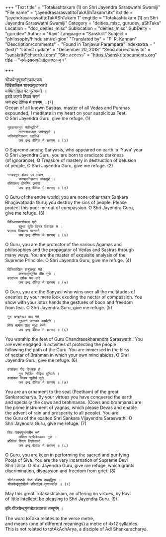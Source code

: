 +++
"Text title" = "Totakashtakam (1) on Shri Jayendra Saraswathi Swamiji"
"File name" = "jayendrasarasvatItoTakAShTakam1.itx"
itxtitle = "jayendrasarasvatItoTakAShTakam 1"
engtitle = "Totakashtakam (1) on Shri Jayendra Saraswathi Swamiji"
Category = "deities_misc, gurudev, aShTaka"
Location = "doc_deities_misc"
Sublocation = "deities_misc"
SubDeity = "gurudev"
Author = "Ravi"
Language = "Sanskrit"
Subject = "philosophy/hinduism/religion"
"Translated by" = "P. R. Kannan"
"Description/comments" = "Found in Tanjavur Parampara"
Indexextra = "(text)"
"Latest update" = "December 20, 2018"
"Send corrections to" = "sanskrit@cheerful.com"
"Site access" = "https://sanskritdocuments.org"
title = "जयेन्द्रसरस्वतीतोटकाष्टकम् १"

+++
  
 श्रीजयेन्द्रगुरुतोटकाष्टकम्   
     विदिताखिल शास्त्रसुधाजलधे  
          कथिताखिल वेद पुराणमते ।  
     हृदये कलये शिवदं चरणं  
          जय इन्द्र देशिक मे शरणम् ॥ (१)  
Ocean of all known Sastras, master of all Vedas and Puranas  
expounded, I meditate in my heart on your auspicious Feet.  
O Shri Jayendra Guru, give me refuge. (1)  
  
     युववत्सरभूत यतीन्द्रविभो  
          तमनाशकजात जयेन्द्रगुरो ।  
     जनिमोहनिरासन दक्षनिधे  
          जय इन्द्र देशिक मे शरणम् ॥ (२)  
O Supreme among Sanyasis, who appeared on earth in 'Yuva' year  
O Shri Jayendra Guru, you are born to eradicate darkness  
(of ignorance); O Treasure of mastery in destruction of delusion  
of people, O Shri Jayendra Guru,  give me refuge. (2)  
  
     भगवद्गुरु शंकर एव भवान्  
          जनपापनिरासन लोकगुरो ।  
     परिपालय दीनमिमं कृपया  
          जय इन्द्र देशिक मे शरणम् ॥ (३)  
O Guru of the entire world, you are none other than Sankara  
Bhagavatpada Guru; you destroy the sins of people. Please  
protect this poor me out of compassion. O Shri Jayendra Guru,  
give me refuge. (3)  
  
     विविधागमदर्शनरक्ष गुरो  
          बहुधा श्रुति शास्त्र प्रचारक ते ।  
     परतत्व विचारण चारुमते  
          जय इन्द्र देशिक मे शरणम् ॥ (४)  
O Guru, you are the protector of the various Agamas and  
philosophies and the propagator of Vedas and Sastras through  
many ways. You are the master of exquisite analysis of the  
Supreme Principle. O Shri Jayendra Guru, give me refuge. (4)  
  
     विजिताखिल शत्रुसमूह यते  
          करुणामृतपूरित वीक्ष गुरो ।  
     वरदाभय दर्शक पद्म करे  
          जय इन्द्र देशिक मे शरणम् ॥ (५)  
O Guru, you are the Sanyasi who wins over all the multitudes of  
enemies by your mere look exuding the nectar of compassion. You  
show with your lotus hands the gestures of boon and freedom  
from fear. O Shri Jayendra Guru, give me refuge. (5)  
  
     गुरु चन्द्रशेखर पाद नते  
          गुरुमार्ग जनावन कार्यरते ।  
     निज मानस तत्व सुधा रमते  
          जय इन्द्र देशिक मे शरणम् ॥ (६)  
You worship the feet of Guru Chandrasekharendra Saraswathi. You  
are ever engaged in activities of protecting the people  
following the path of the Guru. You are immersed in the bliss  
of nectar of Brahman in which your own mind abides.  O Shri  
Jayendra Guru, give me refuge. (6)  
  
     वरशंकर पीठ विभूषक ते  
          गुण निर्जित गोद्विज भूमिपते ।  
     वरशंकर विजय सुतीर्थ गुरो  
          जय इन्द्र देशिक मे शरणम् ॥ (७)  
You are an ornament to the seat (Peetham) of the great  
Sankaracharya. By your virtues you have conquered the earth  
and specially the cows and brahmanas. (Cows and brahmanas are  
the prime instrument of yagnas, which please Devas and enable  
the advent of rain and prosperity to all people).  You are  
the Guru of the exalted Shri Sankara Vijayendra Saraswathi. O  
Shri Jayendra Guru, give me refuge. (7)  
  
     शिव पावनपूजनलीन मते  
          ललिता परदेविस्वरूप गुरो ।  
     प्रविवेक विराग विशोकप्रदं  
          जय इन्द्र देशिक मे शरणम् ॥ (८)  
O Guru, you are keen in performing the sacred and purifying  
Pooja of Siva. You are the very incarnation of Supreme Devi  
Shri Lalita. O Shri Jayendra Guru, give me refuge, which grants  
discrimination, dispassion and freedom from grief. (8)  
  
     श्रीतोटकाष्टकं श्रेष्ठं रविना दभ्रबुद्धिना ।  
     श्रीजयेन्द्रगुरुप्रीत्यै रचितोऽयं गुणाञ्जलिः ॥ (९)  
May this great Totakashtakam, an offering on virtues, by Ravi  
of little intellect, be pleasing to Shri Jayendra Guru. (9)  
  
इति श्रीजयेन्द्रगुरुतोटकाष्टकं सम्पूर्णम् ।  
  
  
The word toTaka relates to the verse metre,  
and means (one of different meanings) a metre of 4x12 syllables.  
This is not related to totAkAchArya, a disciple of Adi Shankaracharya.  
  
